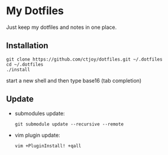 # My Dotfiles

Just keep my dotfiles and notes in one place.

## Installation

    git clone https://github.com/ctjoy/dotfiles.git ~/.dotfiles
    cd ~/.dotfiles
    ./install

start a new shell and then type base16 (tab completion)

## Update

* submodules update: 

    ``git submodule update --recursive --remote``

* vim plugin update:

    ``vim +PluginInstall! +qall``
